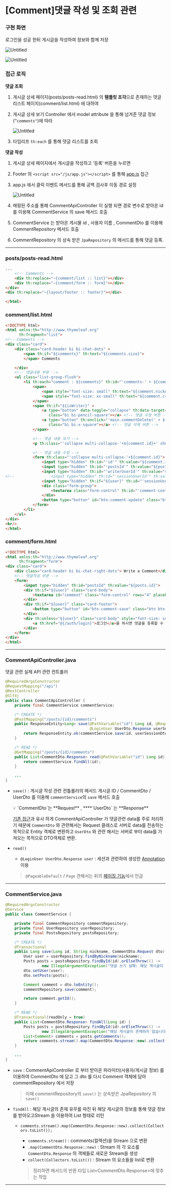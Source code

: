# [Comment]댓글 작성 및 조회 관련

### 구현 화면

로그인을 성공 한뒤 게시글을 작성하여 정보와 함께 저장

![Untitled](%5BComment%5D%E1%84%83%E1%85%A2%E1%86%BA%E1%84%80%E1%85%B3%E1%86%AF%20%E1%84%8C%E1%85%A1%E1%86%A8%E1%84%89%E1%85%A5%E1%86%BC%20%E1%84%86%E1%85%B5%E1%86%BE%20%E1%84%8C%E1%85%A9%E1%84%92%E1%85%AC%20%E1%84%80%E1%85%AA%E1%86%AB%E1%84%85%E1%85%A7%E1%86%AB%20521d5bae537048239ed934e9037cfd4c/Untitled.png)

![Untitled](%5BComment%5D%E1%84%83%E1%85%A2%E1%86%BA%E1%84%80%E1%85%B3%E1%86%AF%20%E1%84%8C%E1%85%A1%E1%86%A8%E1%84%89%E1%85%A5%E1%86%BC%20%E1%84%86%E1%85%B5%E1%86%BE%20%E1%84%8C%E1%85%A9%E1%84%92%E1%85%AC%20%E1%84%80%E1%85%AA%E1%86%AB%E1%84%85%E1%85%A7%E1%86%AB%20521d5bae537048239ed934e9037cfd4c/Untitled%201.png)

### **접근 로직**

**댓글 조회**

1. 게시글 상세 페이지(posts/posts-read.html) 의 **템플릿 조각**으로 존재하는 댓글 리스트 페이지(comment/list.html) 에 대하여 
2. 게시글 상세 보기 Controller 에서 model attribute 을 통해 넘겨준 댓글 정보(`”comments"`)에 따라
    
    ![Untitled](%5BComment%5D%E1%84%83%E1%85%A2%E1%86%BA%E1%84%80%E1%85%B3%E1%86%AF%20%E1%84%8C%E1%85%A1%E1%86%A8%E1%84%89%E1%85%A5%E1%86%BC%20%E1%84%86%E1%85%B5%E1%86%BE%20%E1%84%8C%E1%85%A9%E1%84%92%E1%85%AC%20%E1%84%80%E1%85%AA%E1%86%AB%E1%84%85%E1%85%A7%E1%86%AB%20521d5bae537048239ed934e9037cfd4c/Untitled%202.png)
    
3. 타임리프 `th:each` 를 통해 댓글 리스트를 조회 

**댓글 작성**

1. 게시글 상세 페이지에서 게시글을 작성하고 ‘등록’ 버튼을 누르면
2. Footer 의 `<script src="/js/app.js"></script>` 를 통해 [app.js](JavaScript%20%E1%84%8B%E1%85%AA%20%E1%84%8B%E1%85%B2%E1%84%92%E1%85%AD%E1%84%89%E1%85%A5%E1%86%BC%20%E1%84%80%E1%85%A5%E1%86%B7%E1%84%89%E1%85%A1%20%E1%84%80%E1%85%AA%E1%86%AB%E1%84%85%E1%85%A7%E1%86%AB(app%20js)%20a7aa307c3044477393d4dd2cf4e80303.md) 접근
3. app.js 에서 클릭 이벤트 메서드를 통해 공백 검사후 이동 경로 설정
    
    ![Untitled](%5BComment%5D%E1%84%83%E1%85%A2%E1%86%BA%E1%84%80%E1%85%B3%E1%86%AF%20%E1%84%8C%E1%85%A1%E1%86%A8%E1%84%89%E1%85%A5%E1%86%BC%20%E1%84%86%E1%85%B5%E1%86%BE%20%E1%84%8C%E1%85%A9%E1%84%92%E1%85%AC%20%E1%84%80%E1%85%AA%E1%86%AB%E1%84%85%E1%85%A7%E1%86%AB%20521d5bae537048239ed934e9037cfd4c/Untitled%203.png)
    
4. 매핑된 주소를 통해 CommentApiController 이 실행 되면 경로 변수로 받아온 id를 이용해 CommentService 의 save 메서드 호출
5. CommentService 는 받아온 게시물 id , 사용자 이름 , CommentDto 를 이용해
CommentRepository 메서드 호출
6. CommentRepository 의 상속 받은 `JpaRepository` 의 메서드를 통해 댓글 등록.

---

### posts/posts-read.html

```html
...
    <!-- Comments -->
    <div th:replace="~{comment/list :: list}"></div>
    <div th:replace="~{comment/form :: form}"></div>
</div>
<div th:replace="~{layout/footer :: footer}"></div>

</html>
```

### comment/list.html

```html
<!DOCTYPE html>
<html xmlns:th="http://www.thymeleaf.org"
      th:fragment="list">
<!-- Comments -->
<div class="card">
    <div class="card-header bi bi-chat-dots" >
        <span th:if="${comments}" th:text="${comments.size}">
        </span> Comments

    </div>
    <!-- 댓글내용 부분 -->
    <ul class="list-group-flush">
        <li th:each="comment : ${comments}" th:id="'comments-' + ${comment.id}" class="list-group-item">
            <span>
                <span style="font-size: small" th:text="${comment.nickname}"></span>
                <span style="font-size: xx-small" th:text="${comment.createdDate}"></span>
            </span>
            <span th:if="${isWriter}" >
                <a type="button" data-toggle="collapse" th:data-target="'.multi-collapse-' + ${comment.id}"
                   class="bi bi-pencil-square"></a> <!-- 댓글 수정 버튼 -->
                <a type="button" th:onclick="'main.commentDelete(' + ${posts.id} + ',' + ${comment.id} + ',' + ${comment.userId} + ',' + ${sessionId} + ')'"
                   class="bi bi-x-square"></a> <!-- 댓글 삭제 버튼 -->
            </span>

            <!-- 댓글 내용 보기 -->
            <p th:class="'collapse multi-collapse-'+${comment.id}+' show'" th:text="${comment.comment}"></p>

            <!-- 댓글 내용 수정 -->
            <form th:class="'collapse multi-collapse-'+${comment.id}">
                <input type="hidden" th:id="'id'" th:value="${comment.id}">
                <input type="hidden" th:id="'postsId'" th:value="${posts.id}">
                <input type="hidden" th:id="'writerUserId'" th:value="${comment.userId}">
<!--                <input type="hidden" th:id="'sessionUserId'" th:value="${sessionUserId}">-->
                <input type="hidden" th:if="${user}" th:id="'sessionUserId'" th:value="${user.id}">
                <div class="form-group">
                    <textarea class="form-control" th:id="'comment-content'" rows="3" th:text="${comment.comment}"></textarea>
                </div>
                <button type="button" id="btn-comment-update" class="btn btn-outline-primary bi bi-pencil-square"> 수정</button>
            </form>
        </li>
    </ul>
</div>
<br/>
</html>

```

### comment/form.html

```html
<!DOCTYPE html>
<html xmlns:th="http://www.thymeleaf.org"
      th:fragment="form">
<div class="card">
    <div class="card-header bi bi-chat-right-dots"> Write a Comment</div>
    <!-- 댓글작성 부분 -->
    <form>
        <input type="hidden" th:id="postsId" th:value="${posts.id}">
        <div th:if="${user}" class="card-body">
            <textarea id="comment" class="form-control" rows="4" placeholder="댓글을 입력하세요"></textarea>
        </div>
        <div th:if="${user}" class="card-footer">
            <button type="button" id="btn-comment-save" class="btn btn-outline-primary bi bi-pencil-square"> 등록</button>
        </div>
        <div th:unless="${user}" class="card-body" style="font-size: small">
            <a th:href="@{/auth/login}">로그인</a>을 하시면 댓글을 등록할 수 있습니다.
        </div>
    </form>
</div>
</html>

```

---

### CommentApiController.java

댓글 관련 실제 API 관련 컨트롤러

```java
@RequiredArgsConstructor
@RequestMapping("/api")
@RestController
@Slf4j
public class CommentApiController {
    private final CommentService commentService;

    /* CREATE */
    @PostMapping("/posts/{id}/comments")
    public ResponseEntity<Long> save(@PathVariable("id") Long id, @RequestBody CommentDto.Request dto,
                                     @LoginUser UserDto.Response userSessionDto) {
        return ResponseEntity.ok(commentService.save(id, userSessionDto.getNickname(), dto));
    }

    /* READ */
    @GetMapping("/posts/{id}/comments")
    public List<CommentDto.Response> read(@PathVariable("id") Long id) {
        return commentService.findAll(id);
    }

    ...
}
```

- `save()`
: 게시글 작성 관련 컨틀롤러의 메서드
게시글 ID / CommentDto / UserDto 를 이용해 `commentService`의 `save` 메서드 호출
    
    <aside>
    💡 `CommentDto`는 **Request** , ****`UserDto` 는 **Response** 
    
    [기존 접근](%5BPosts%5D%E1%84%80%E1%85%A6%E1%84%89%E1%85%B5%E1%84%91%E1%85%A1%E1%86%AB%20%E1%84%80%E1%85%B3%E1%86%AF%E1%84%8A%E1%85%B3%E1%84%80%E1%85%B5%20%E1%84%80%E1%85%AA%E1%86%AB%E1%84%85%E1%85%A7%E1%86%AB%20dfc81b46584243cc99d56502743755ce.md)과 유사 하게 CommentApiController 가 댓글관련 data를 주로 처리하기 때문에 `CommentDto` 와 관련해서는 Request 클래스로 서버로 data를 전송하는 목적으로 Entity 객체로 변환하고 `UserDto` 와 관련 해서는 서버로 부터 data를 가져오는 목적으로 DTO객체로 변환.
    
    </aside>
    
- `read()`
    - `@LoginUser UserDto.Response user`
    : 세션과 관련하여 생성한 [Annotation](%E1%84%8B%E1%85%A6%E1%86%AB%E1%84%90%E1%85%B5%E1%84%90%E1%85%B5%20%E1%84%80%E1%85%AA%E1%86%AB%E1%84%85%E1%85%A7%E1%86%AB%20DTO%20e4796b1ecaac44c5b495db7268744b97.md) 이용
    
    > `@PageableDefault` / `Page` 관해서는 뒤의 [페이징 기능](%5BPosts%5D%E1%84%80%E1%85%A6%E1%84%89%E1%85%B5%E1%84%91%E1%85%A1%E1%86%AB%20%E1%84%91%E1%85%A6%E1%84%8B%E1%85%B5%E1%84%8C%E1%85%B5%E1%86%BC%20%E1%84%8E%E1%85%A5%E1%84%85%E1%85%B5%20%E1%84%80%E1%85%AA%E1%86%AB%E1%84%85%E1%85%A7%E1%86%AB%20aea9acce7bfe4d0ca271e1c244c2870f.md)에서 언급
    > 

---

### CommentService.java

```java
@RequiredArgsConstructor
@Service
public class CommentService {

    private final CommentRepository commentRepository;
    private final UserRepository userRepository;
    private final PostsRepository postsRepository;

    /* CREATE */
    @Transactional
    public Long save(Long id, String nickname, CommentDto.Request dto) {
        User user = userRepository.findByNickname(nickname);
        Posts posts = postsRepository.findById(id).orElseThrow(() ->
                new IllegalArgumentException("댓글 쓰기 실패: 해당 게시글이 존재하지 않습니다." + id));
        dto.setUser(user);
        dto.setPosts(posts);

        Comment comment = dto.toEntity();
        commentRepository.save(comment);

        return comment.getId();
    }

    /* READ */
    @Transactional(readOnly = true)
    public List<CommentDto.Response> findAll(Long id) {
        Posts posts = postsRepository.findById(id).orElseThrow(() ->
                new IllegalArgumentException("해당 게시글이 존재하지 않습니다. id: " + id));
        List<Comment> comments = posts.getComments();
        return comments.stream().map(CommentDto.Response::new).collect(Collectors.toList());
    }

    ...
}

```

- `save`
: CommentApiController 로 부터 받아온 파라미터(사용자/게시글 정보) 를 이용하여 
CommentDto 에 담고 그 dto 를 다시 Comment 객체에 담아 commentRepository 에서 저장
    
    > 이때 commentRepository의 `save()` 는 상속받은 JpaRepository 의 `save()`
    > 
- `findAll`
: 해당 게시글의 존재 유무를 따진 뒤 해당 게시글의 정보를 통해 댓글 정보를 받아오고Stream 을 이용하여 List 형태로 리턴
    - `comments.stream().map(CommentDto.Response::new).collect(Collectors.toList());`
        - `comments.stream()`
        : comments(컬렉션)을 Stream 으로 변환
        - `.map(CommentDto.Response::new)`
        :  Stream 의 각 요소를 `CommentDto.Response` 의 객체들로 새로운 Stream을 생성
        - `collect(Collectors.toList())`
        : Stream 의 요소들을 list로 변환
        
        > 정리하면 메서드의 반환 타입 List<CommentDto.Response>에 맞추는 작업
        > 

---